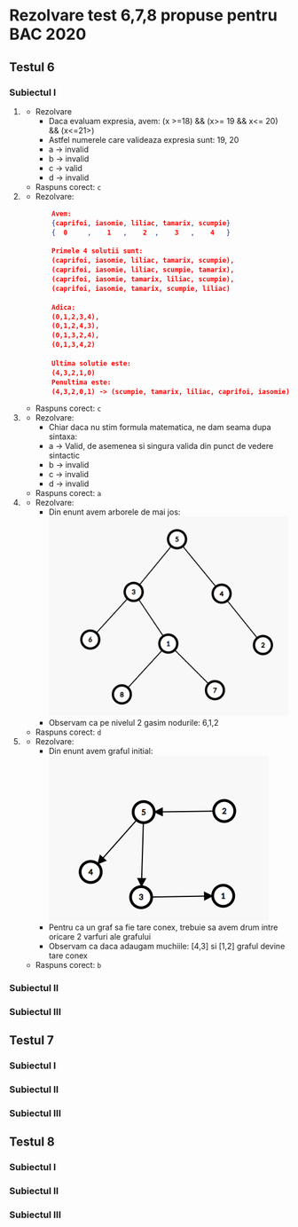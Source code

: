# Rezolvare test 6,7,8 propuse pentru BAC 2020

## Testul 6

### Subiectul I
1. 
    - Rezolvare
        - Daca evaluam expresia, avem: (x >=18) && (x>= 19 && x<= 20) && (x<=21>)
        - Astfel numerele care valideaza expresia sunt: 19, 20
        * a -> invalid
        * b -> invalid
        * c -> valid
        * d -> invalid
    - Raspuns corect:  `c`
2. 
    - Rezolvare:
        ```json
            Avem:
            {caprifoi, iasomie, liliac, tamarix, scumpie}
            {  0     ,    1   ,    2  ,    3   ,    4   }

            Primele 4 solutii sunt: 
            (caprifoi, iasomie, liliac, tamarix, scumpie),
            (caprifoi, iasomie, liliac, scumpie, tamarix),
            (caprifoi, iasomie, tamarix, liliac, scumpie),
            (caprifoi, iasomie, tamarix, scumpie, liliac)

            Adica:
            (0,1,2,3,4),
            (0,1,2,4,3),
            (0,1,3,2,4),
            (0,1,3,4,2)

            Ultima solutie este:
            (4,3,2,1,0)
            Penultima este:
            (4,3,2,0,1) -> (scumpie, tamarix, liliac, caprifoi, iasomie)
        ```
    - Raspuns corect: `c`
3. 
    - Rezolvare:
        - Chiar daca nu stim formula matematica, ne dam seama dupa sintaxa:
        * a -> Valid, de asemenea si singura valida din punct de vedere sintactic
        * b -> invalid
        * c -> invalid
        * d -> invalid
    - Raspuns corect: `a`
4. 
    - Rezolvare:
        - Din enunt avem arborele de mai jos:
        ![Graf initial](imagini/t6-2020-s1-e4.png)
        - Observam ca pe nivelul 2 gasim nodurile: 6,1,2
    - Raspuns corect: `d`
5. 
    - Rezolvare:
        - Din enunt avem graful initial:
        ![Graf initial](imagini/t6-2020-s1-e5.png) 
        - Pentru ca un graf sa fie tare conex, trebuie sa avem drum intre oricare 2 varfuri ale grafului
        - Observam ca daca adaugam muchiile: [4,3] si [1,2] graful devine tare conex
    - Raspuns corect: `b`
### Subiectul II
### Subiectul III

## Testul 7

### Subiectul I
### Subiectul II
### Subiectul III

## Testul 8

### Subiectul I
### Subiectul II
### Subiectul III